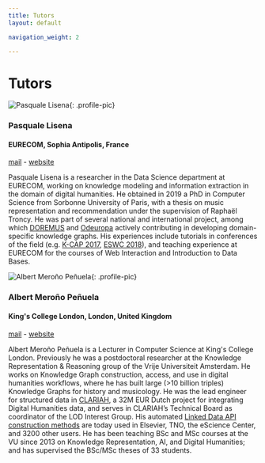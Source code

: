 ```yaml
---
title: Tutors
layout: default

navigation_weight: 2

---
```


# Tutors

<section markdown="1">

![Pasquale Lisena](https://pbs.twimg.com/profile_images/1479474385090142213/t2LttOrX_200x200.jpg){: .profile-pic}
### Pasquale Lisena
#### EURECOM, Sophia Antipolis, France
[mail](mailto:pasquale.lisena@eurecom.fr) - [website](http://pasqlisena.github.io/)

<p class="textblock" markdown="1">

Pasquale Lisena is a researcher in the Data Science department at EURECOM, working on knowledge modeling and information extraction in the domain of digital humanities. He obtained in 2019 a PhD in Computer Science from Sorbonne University of Paris, with a thesis on music representation and recommendation under the supervision of Raphaël Troncy. He was part of several national and international project, among which [DOREMUS](http://www.doremus.org) and [Odeuropa](https://odeuropa.eu/) actively contributing in developing domain-specific knowledge graphs. His experiences include tutorials in conferences of the field (e.g. [K-CAP 2017](https://doremus-anr.github.io/kcap17_tutorial/), [ESWC 2018](https://doremus-anr.github.io/eswc18_tutorial/)), and teaching experience at EURECOM for the courses of Web Interaction and Introduction to Data Bases.
</p>

</section>

<section markdown="1">

![Albert Meroño Peñuela](https://www.albertmeronyo.org/wp-content/uploads/2017/01/L_10a.jpg){: .profile-pic}
### Albert Meroño Peñuela
#### King's College London, London, United Kingdom
[mail](mailto:albert.merono@kcl.ac.uk) - [website](https://www.albertmeronyo.org/)

<p class="textblock" markdown="1">

Albert Meroño Peñuela is a Lecturer in Computer Science at King's College London. Previously he was a postdoctoral researcher at the Knowledge Representation & Reasoning group of the Vrije Universiteit Amsterdam. He works on Knowledge Graph construction, access, and use in digital humanities workflows, where he has built large (>10 billion triples) Knowledge Graphs for history and musicology. He was the lead engineer for structured data in [CLARIAH](https://clariah.nl/), a 32M EUR Dutch project for integrating Digital Humanities data, and serves in CLARIAH’s Technical Board as coordinator of the LOD Interest Group. His automated [Linked Data API construction methods](http://grlc.io) are today used in Elsevier, TNO, the eScience Center, and 3200 other users. He has been teaching BSc and MSc courses at the VU since 2013 on Knowledge Representation, AI, and Digital Humanities; and has supervised the BSc/MSc theses of 33 students.
</p>

</section>
